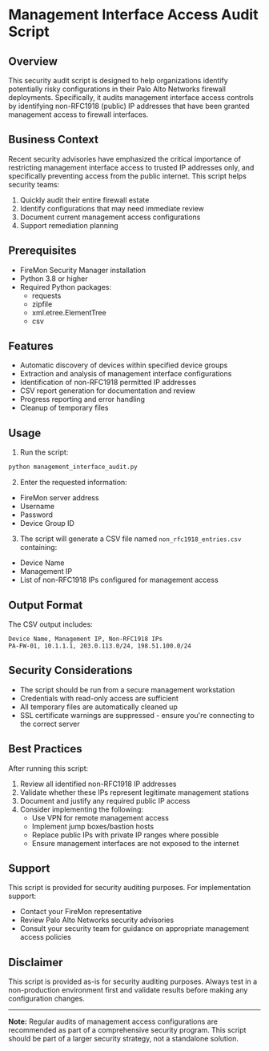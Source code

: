 # Management Interface Access Audit Script

## Overview

This security audit script is designed to help organizations identify potentially risky configurations in their Palo Alto Networks firewall deployments. Specifically, it audits management interface access controls by identifying non-RFC1918 (public) IP addresses that have been granted management access to firewall interfaces.

## Business Context

Recent security advisories have emphasized the critical importance of restricting management interface access to trusted IP addresses only, and specifically preventing access from the public internet. This script helps security teams:

1. Quickly audit their entire firewall estate
2. Identify configurations that may need immediate review
3. Document current management access configurations
4. Support remediation planning

## Prerequisites

- FireMon Security Manager installation
- Python 3.8 or higher
- Required Python packages:
  - requests
  - zipfile
  - xml.etree.ElementTree
  - csv

## Features

- Automatic discovery of devices within specified device groups
- Extraction and analysis of management interface configurations
- Identification of non-RFC1918 permitted IP addresses
- CSV report generation for documentation and review
- Progress reporting and error handling
- Cleanup of temporary files

## Usage

1. Run the script:
```bash
python management_interface_audit.py
```

2. Enter the requested information:
- FireMon server address
- Username
- Password
- Device Group ID

3. The script will generate a CSV file named `non_rfc1918_entries.csv` containing:
- Device Name
- Management IP
- List of non-RFC1918 IPs configured for management access

## Output Format

The CSV output includes:
```csv
Device Name, Management IP, Non-RFC1918 IPs
PA-FW-01, 10.1.1.1, 203.0.113.0/24, 198.51.100.0/24
```

## Security Considerations

- The script should be run from a secure management workstation
- Credentials with read-only access are sufficient
- All temporary files are automatically cleaned up
- SSL certificate warnings are suppressed - ensure you're connecting to the correct server

## Best Practices

After running this script:

1. Review all identified non-RFC1918 IP addresses
2. Validate whether these IPs represent legitimate management stations
3. Document and justify any required public IP access
4. Consider implementing the following:
   - Use VPN for remote management access
   - Implement jump boxes/bastion hosts
   - Replace public IPs with private IP ranges where possible
   - Ensure management interfaces are not exposed to the internet

## Support

This script is provided for security auditing purposes. For implementation support:
- Contact your FireMon representative
- Review Palo Alto Networks security advisories
- Consult your security team for guidance on appropriate management access policies

## Disclaimer

This script is provided as-is for security auditing purposes. Always test in a non-production environment first and validate results before making any configuration changes.

---

**Note:** Regular audits of management access configurations are recommended as part of a comprehensive security program. This script should be part of a larger security strategy, not a standalone solution.
